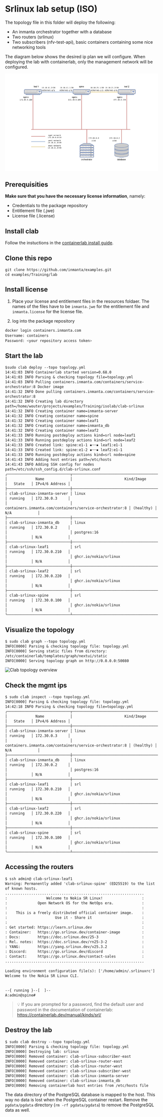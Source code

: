 # Srlinux lab setup (ISO)

The topology file in this folder will deploy the following:
- An inmanta orchestrator together with a database
- Two routers (srlinux)
- Two subscribers (nfv-test-api), basic containers containing some nice networking tools

The diagram below shows the desired ip plan we will configure.  When deploying the lab with containerlab, only the management network will be configured.

![Desired network topology](topology.png)


## Prerequisities

**Make sure that you have the necessary license information**, namely:

-   Credentials to the package repository
-   Entitlement file (.jwe)
-   License file (.license)

## Install clab 

Follow the instuctions in the [containerlab install guide](https://containerlab.dev/install/). 

## Clone this repo

```console
git clone https://github.com/inmanta/examples.git
cd examples/Training/lab
```

## Install license

1. Place your license and entitlement files in the resources foldaer. The names of the files have to be `inmanta.jwe` for the entitlement file and `inmanta.license` for the license file.

2. log into the package repository
```bash
docker login containers.inmanta.com
Username: containers
Password: <your repository access token>
```

## Start the lab



```console
$sudo clab deploy --topo topology.yml
14:41:03 INFO Containerlab started version=0.68.0
14:41:03 INFO Parsing & checking topology file=topology.yml
14:41:03 INFO Pulling containers.inmanta.com/containers/service-orchestrator:8 Docker image
14:41:32 INFO Done pulling containers.inmanta.com/containers/service-orchestrator:8
14:41:32 INFO Creating lab directory path=/home/wouter/projects/examples/Training/isolab/clab-srlinux
14:41:32 INFO Creating container name=inmanta-server
14:41:32 INFO Creating container name=spine
14:41:32 INFO Creating container name=leaf1
14:41:32 INFO Creating container name=inmanta_db
14:41:32 INFO Creating container name=leaf2
14:41:33 INFO Running postdeploy actions kind=srl node=leaf1
14:41:33 INFO Running postdeploy actions kind=srl node=leaf2
14:41:33 INFO Created link: spine:e1-1 ▪┄┄▪ leaf1:e1-1
14:41:33 INFO Created link: spine:e1-2 ▪┄┄▪ leaf2:e1-1
14:41:33 INFO Running postdeploy actions kind=srl node=spine
14:41:43 INFO Adding host entries path=/etc/hosts
14:41:43 INFO Adding SSH config for nodes path=/etc/ssh/ssh_config.d/clab-srlinux.conf
╭─────────────────────────────┬──────────────────────────────────────────────────────────┬───────────┬────────────────╮
│             Name            │                        Kind/Image                        │   State   │ IPv4/6 Address │
├─────────────────────────────┼──────────────────────────────────────────────────────────┼───────────┼────────────────┤
│ clab-srlinux-inmanta-server │ linux                                                    │ running   │ 172.30.0.3     │
│                             │ containers.inmanta.com/containers/service-orchestrator:8 │ (healthy) │ N/A            │
├─────────────────────────────┼──────────────────────────────────────────────────────────┼───────────┼────────────────┤
│ clab-srlinux-inmanta_db     │ linux                                                    │ running   │ 172.30.0.2     │
│                             │ postgres:16                                              │           │ N/A            │
├─────────────────────────────┼──────────────────────────────────────────────────────────┼───────────┼────────────────┤
│ clab-srlinux-leaf1          │ srl                                                      │ running   │ 172.30.0.210   │
│                             │ ghcr.io/nokia/srlinux                                    │           │ N/A            │
├─────────────────────────────┼──────────────────────────────────────────────────────────┼───────────┼────────────────┤
│ clab-srlinux-leaf2          │ srl                                                      │ running   │ 172.30.0.220   │
│                             │ ghcr.io/nokia/srlinux                                    │           │ N/A            │
├─────────────────────────────┼──────────────────────────────────────────────────────────┼───────────┼────────────────┤
│ clab-srlinux-spine          │ srl                                                      │ running   │ 172.30.0.100   │
│                             │ ghcr.io/nokia/srlinux                                    │           │ N/A            │
╰─────────────────────────────┴──────────────────────────────────────────────────────────┴───────────┴────────────────╯
```

## Visualize the topology
```console
$ sudo clab graph --topo topology.yml 
INFO[0000] Parsing & checking topology file: topology.yml 
INFO[0000] Serving static files from directory: /etc/containerlab/templates/graph/nextui/static 
INFO[0000] Serving topology graph on http://0.0.0.0:50080

```
![Clab topology overview](clan_visualize.png)

## Check the mgmt ips
```console
$ sudo clab inspect --topo topology.yml 
INFO[0000] Parsing & checking topology file: topology.yml 
14:42:18 INFO Parsing & checking topology file=topology.yml
╭─────────────────────────────┬──────────────────────────────────────────────────────────┬───────────┬────────────────╮
│             Name            │                        Kind/Image                        │   State   │ IPv4/6 Address │
├─────────────────────────────┼──────────────────────────────────────────────────────────┼───────────┼────────────────┤
│ clab-srlinux-inmanta-server │ linux                                                    │ running   │ 172.30.0.3     │
│                             │ containers.inmanta.com/containers/service-orchestrator:8 │ (healthy) │ N/A            │
├─────────────────────────────┼──────────────────────────────────────────────────────────┼───────────┼────────────────┤
│ clab-srlinux-inmanta_db     │ linux                                                    │ running   │ 172.30.0.2     │
│                             │ postgres:16                                              │           │ N/A            │
├─────────────────────────────┼──────────────────────────────────────────────────────────┼───────────┼────────────────┤
│ clab-srlinux-leaf1          │ srl                                                      │ running   │ 172.30.0.210   │
│                             │ ghcr.io/nokia/srlinux                                    │           │ N/A            │
├─────────────────────────────┼──────────────────────────────────────────────────────────┼───────────┼────────────────┤
│ clab-srlinux-leaf2          │ srl                                                      │ running   │ 172.30.0.220   │
│                             │ ghcr.io/nokia/srlinux                                    │           │ N/A            │
├─────────────────────────────┼──────────────────────────────────────────────────────────┼───────────┼────────────────┤
│ clab-srlinux-spine          │ srl                                                      │ running   │ 172.30.0.100   │
│                             │ ghcr.io/nokia/srlinux                                    │           │ N/A            │
╰─────────────────────────────┴──────────────────────────────────────────────────────────┴───────────┴────────────────╯
```

## Accessing the routers
```console
$ ssh admin@ clab-srlinux-leaf1
Warning: Permanently added 'clab-srlinux-spine' (ED25519) to the list of known hosts.
................................................................
:                  Welcome to Nokia SR Linux!                  :
:              Open Network OS for the NetOps era.             :
:                                                              :
:    This is a freely distributed official container image.    :
:                      Use it - Share it                       :
:                                                              :
: Get started: https://learn.srlinux.dev                       :
: Container:   https://go.srlinux.dev/container-image          :
: Docs:        https://doc.srlinux.dev/25-3                    :
: Rel. notes:  https://doc.srlinux.dev/rn25-3-2                :
: YANG:        https://yang.srlinux.dev/v25.3.2                :
: Discord:     https://go.srlinux.dev/discord                  :
: Contact:     https://go.srlinux.dev/contact-sales            :
................................................................

Loading environment configuration file(s): ['/home/admin/.srlinuxrc']
Welcome to the Nokia SR Linux CLI.


--{ running }--[  ]--
A:admin@spine#
```

> :bulb: If you are prompted for a password, find the default user and password in the documentation of containerlab: https://containerlab.dev/manual/kinds/srl/


## Destroy the lab
```
$ sudo clab destroy --topo topology.yml 
INFO[0000] Parsing & checking topology file: topology.yml 
INFO[0000] Destroying lab: srlinux                      
INFO[0000] Removed container: clab-srlinux-subscriber-east 
INFO[0000] Removed container: clab-srlinux-router-east  
INFO[0000] Removed container: clab-srlinux-router-west  
INFO[0000] Removed container: clab-srlinux-subscriber-west 
INFO[0000] Removed container: clab-srlinux-inmanta-server 
INFO[0000] Removed container: clab-srlinux-inmanta_db   
INFO[0000] Removing containerlab host entries from /etc/hosts file
```
The data directory of the PostgreSQL database is mapped to the host. This way no data is lost when the PostgreSQL container restart. Remove the `pgdata/pgdata` directory (`rm -rf pgdata/pgdata`) to remove the PostgreSQL data as well.

